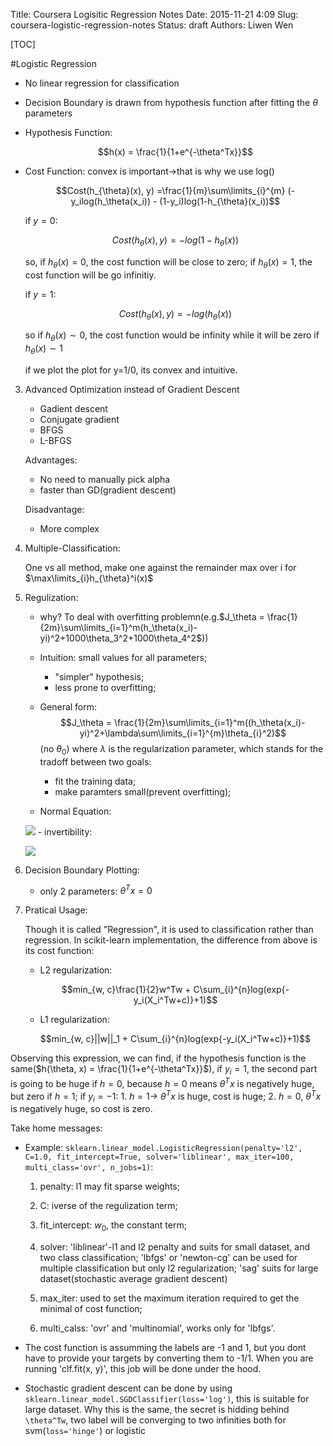 Title: Coursera Logisitic Regression Notes
Date: 2015-11-21 4:09
Slug: coursera-logistic-regression-notes
Status: draft
Authors: Liwen Wen

[TOC]

#Logistic Regression

* No linear regression for classification

* Decision Boundary is drawn from hypothesis function after fitting the $\theta$ parameters

* Hypothesis Function:

   $$h(x) = \frac{1}{1+e^{-\theta^Tx}}$$

* Cost Function: convex is important->that is why we use log()
   
   $$Cost(h_{\theta}(x), y) =\frac{1}{m}\sum\limits_{i}^{m} (-y_ilog(h_\theta(x_i)) - (1-y_i)log(1-h_{\theta}(x_i))$$

  if $y = 0$:
   
   $$Cost(h_{\theta}(x), y) = -log(1-h_{\theta}(x))$$
   
  so, if $h_{\theta}(x) = 0$, the cost function will be close to zero; if $h_{\theta}(x) = 1$, the cost function will be go infinitiy.
   
  if $y = 1$:
   
   $$Cost(h_{\theta}(x), y) = -log(h_{\theta}(x))$$
   
  so if $h_{\theta}(x) \sim 0$, the cost function would be infinity while it will be zero if $h_{\theta}(x) \sim 1$
   
  if we plot the plot for y=1/0, its convex and intuitive.

3. Advanced Optimization instead of Gradient Descent
   - Gadient descent
   - Conjugate gradient
   - BFGS
   - L-BFGS

   Advantages:
   
   * No need to manually pick alpha
   * faster than GD(gradient descent)

   Disadvantage:
    
   * More complex

4. Multiple-Classification:

   One vs all method, make one against the remainder 
   max over i for $\max\limits_{i}h_{\theta}^i(x)$
   
5. Regulization: 
   - why? To deal with overfitting problemn(e.g.$J_\theta = \frac{1}{2m}\sum\limits_{i=1}^m(h_\theta(x_i)- yi)^2+1000\theta_3^2+1000\theta_4^2$))
   - Intuition: small values for all parameters;
       - "simpler" hypothesis;
       - less prone to overfitting;
   - General form:
   $$J_\theta = \frac{1}{2m}\sum\limits_{i=1}^m((h_\theta(x_i)- yi)^2+\lambda\sum\limits_{i=1}^{m}\theta_{i}^2)$$(no $\theta_0$) where $\lambda$ is the regularization parameter, which stands for the tradoff between two goals:
   
      - fit the training data;
      - make paramters small(prevent overfitting);
   - Normal Equation:

   ![](http://i.imgur.com/64qtYj8.png)
       - invertibility:

   ![](http://i.imgur.com/Z2YQOzK.png)

6. Decision Boundary Plotting:
   - only 2 parameters: $\theta^Tx = 0$

7. Pratical Usage:

   Though it is called "Regression", it is used to classification rather than regression. In scikit-learn implementation, the difference from above is its cost function:

   * L2 regularization:

   $$min_{w, c}\frac{1}{2}w^Tw + C\sum_{i}^{n}log(exp{-y_i(X_i^Tw+c)}+1)$$

   * L1 regularization:

   $$min_{w, c}||w||_1 + C\sum_{i}^{n}log(exp{-y_i(X_i^Tw+c)}+1)$$

Observing this expression, we can find, if the hypothesis function is the same($h(\theta, x) = \frac{1}{1+e^{-\theta^Tx}}$), if $y_i = 1$, the second part is going to be huge if $h=0$, because $h=0$ means $\theta^Tx$ is negatively huge, but zero if $h=1$; if $y_i=-1$: 1. $h=1$-> $\theta^Tx$ is huge, cost is huge; 2. $h=0$, $\theta^Tx$ is negatively huge, so cost is zero.   

Take home messages:

   * Example: `sklearn.linear_model.LogisticRegression(penalty='l2', C=1.0, fit_intercept=True, solver='liblinear', max_iter=100, multi_class='ovr', n_jobs=1)`:

      1. penalty: l1 may fit sparse weights;
 
      2. C: iverse of the regulization term;

      3. fit_intercept: $w_0$, the constant term;

      4. solver: 'liblinear'-l1 and l2 penalty and suits for small dataset, and two class classification; 'lbfgs' or 'newton-cg' can be used for multiple classification but only l2 regularization; 'sag' suits for large dataset(stochastic average gradient descent)

      5. max_iter: used to set the maximum iteration required to get the minimal of cost function;

      6. multi_calss: 'ovr' and 'multinomial', works only for 'lbfgs'.  
   
   * The cost function is assumming the labels are -1 and 1, but you dont have to provide your targets by converting them to -1/1. When you are running 'clf.fit(x, y)', this job will be done under the hood. 

   * Stochastic gradient descent can be done by using `sklearn.linear_model.SGDClassifier(loss='log')`, this is suitable for large dataset. Why this is the same, the secret is hidding behind `\theta^Tw`, two label will be converging to two infinities both for svm(`loss='hinge'`) or logistic
